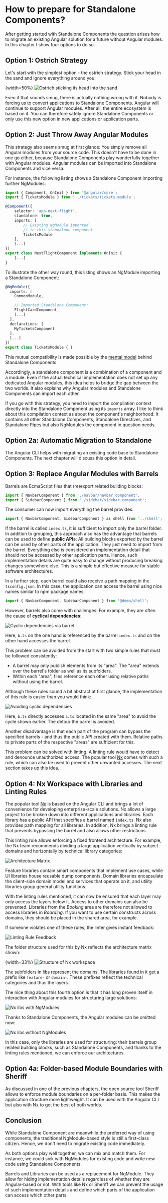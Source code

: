 # How to prepare for Standalone Components?

After getting started with Standalone Components the question arises how to migrate an existing Angular solution for a future without Angular modules. In this chapter I show four options to do so.

## Option 1: Ostrich Strategy

Let's start with the simplest option - the ostrich strategy. Stick your head in the sand and ignore everything around you:

{width=50%}
![Ostrich sticking its head into the sand](images/bird.png)

Even if that sounds smug, there is actually nothing wrong with it. Nobody is forcing us to convert applications to Standalone Components. Angular will continue to support Angular modules. After all, the entire ecosystem is based on it. You can therefore safely ignore Standalone Components or only use this new option in new applications or application parts.

## Option 2: Just Throw Away Angular Modules

This strategy also seems smug at first glance: You simply remove all Angular modules from your source code. This doesn't have to be done in one go either, because Standalone Components play wonderfully together with Angular modules. Angular modules can be imported into Standalone Components and vice versa.

For instance, the following listing shows a Standalone Component importing further NgModules:

```typescript
import { Component, OnInit } from '@angular/core';
import { TicketsModule } from '../tickets/tickets.module';

@Component({
    selector: 'app-next-flight',
    standalone: true,
    imports: [
        // Existing NgModule imported 
        // in this standalone component
        TicketsModule
    ],
    [...]
})
export class NextFlightComponent implements OnInit {
    [...]
}
```

To illustrate the other way round, this listing shows an NgModule importing a Standalone Component:

```typescript
@NgModule({
  imports: [
    CommonModule,

    // Imported Standalone Component:
    FlightCardComponent,
    [...]
  ],
  declarations: [
    MyTicketsComponent
  ],
  [...]
})
export class TicketsModule { }
```

This mutual compatibility is made possible by the [mental model](https://www.angulararchitects.io/en/aktuelles/angulars-future-without-ngmodules-lightweight-solutions-on-top-of-standalone-components/) behind Standalone Components. 

Accordingly, a standalone component is a combination of a component and a module. Even if the actual technical implementation does not set up any dedicated Angular modules, this idea helps to bridge the gap between the two worlds. It also explains why Angular modules and Standalone Components can import each other.

If you go with this strategy, you need to import the compilation context directly into the Standalone Component using its `imports` array. I like to think about this compilation context as about the component's neighborhood: It contains all other Standalone Components, Standalone Directives, and Standalone Pipes but also NgModules the component in question needs. 

## Option 2a: Automatic Migration to Standalone

The Angular CLI helps with migrating an existing code base to Standalone Components. The next chapter will discuss this option in detail.

## Option 3: Replace Angular Modules with Barrels

Barrels are EcmaScript files that (re)export related building blocks:

```typescript
import { NavbarComponent } from './navbar/navbar.component';
import { SidebarComponent } from './sidebar/sidebar.component';
```

The consumer can now import everything the barrel provides:

```typescript
import { NavbarComponent, SidebarComponent } as shell from '../shell';
```

If the barrel is called `index.ts`, it is sufficient to import only the barrel folder. In addition to grouping, this approach also has the advantage that barrels can be used to define **public APIs**: All building blocks exported by the barrel can be used by other parts of the application. They just need to import from the barrel. Everything else is considered an implementation detail that should not be accessed by other application parts. Hence, such implementation details are quite easy to change without producing breaking changes somewhere else. This is a simple but effective measure for stable software architectures.

In a further step, each barrel could also receive a path mapping in the `tsconfig.json`. In this case, the application can access the barrel using nice names similar to npm package names:

```typescript
import { NavbarComponent, SidebarComponent } from '@demo/shell';
```

However, barrels also come with challenges: For example, they are often the cause of **cyclical dependencies**:

![Cyclic dependencies via barrel](images/cycle.png)

Here, `b.ts` on the one hand is referenced by the barrel `index.ts` and on the other hand accesses the barrel.

This problem can be avoided from the start with two simple rules that must be followed consistently:

-	A barrel may only publish elements from its "area". The "area" extends over the barrel's folder as well as its subfolders.
-	Within each "area", files reference each other using relative paths without using the barrel.

Although these rules sound a bit abstract at first glance, the implementation of this rule is easier than you would think:

![Avoiding cyclic dependencies](images/no-cycle.png)

Here, `b.ts` directly accesses `a.ts` located in the same "area" to avoid the cycle shown earlier. The detour the barrel is avoided.

Another disadvantage is that each part of the program can bypass the specified barrels - and thus the public API created with them. Relative paths to private parts of the respective "areas" are sufficient for this.

This problem can be solved with linting. A linting rule would have to detect and denounce unauthorized access. The popular tool [Nx](https://www.angulararchitects.io/en/aktuelles/tutorial-first-steps-with-nx-and-angular-architecture/) comes with such a rule, which can also be used to prevent other unwanted accesses. The next section takes up this idea.

## Option 4: Nx Workspace with Libraries and Linting Rules

The popular tool [Nx](https://www.angulararchitects.io/en/aktuelles/tutorial-first-steps-with-nx-and-angular-architecture/) is based on the Angular CLI and brings a lot of convenience for developing enterprise-scale solutions. Nx allows a large project to be broken down into different applications and libraries. Each library has a public API that specifies a barrel named `index.ts`. Nx also provides path mapping for all libraries. In addition, Nx brings a linting rule that prevents bypassing the barrel and also allows other restrictions.

This linting rule allows enforcing a fixed frontend architecture. For example, the Nx team recommends dividing a large application vertically by subject domains and horizontally by technical library categories:

![Architecture Matrix](images/matrix.png)

Feature libraries contain smart components that implement use cases, while UI libraries house reusable dump components. Domain libraries encapsulate the client-side domain model and services that operate on it, and utility libraries group general utility functions. 

With the linting rules mentioned, it can now be ensured that each layer may only access the layers below it. Access to other domains can also be prevented. Libraries from the _Booking_ area are therefore not allowed to access libraries in _Boarding_. If you want to use certain constructs across domains, they should be placed in the shared area, for example.

If someone violates one of these rules, the linter gives instant feedback:

![Linting Rule Feedback](images/linting.png)

The folder structure used for this by Nx reflects the architecture matrix shown: 

{width=33%}
![Structure of Nx workspace](images/nx-folder-structure.png)

The subfolders in libs represent the domains. The libraries found in it get a prefix like `feature-` or `domain-`. These prefixes reflect the technical categories and thus the layers.

The nice thing about this fourth option is that it has long proven itself in interaction with Angular modules for structuring large solutions:

![Nx libs with NgModules](images/nx-with-modules.png)

Thanks to Standalone Components, the Angular modules can be omitted now: 

![Nx libs without NgModules](images/nx-wo-modules.png)

In this case, only the libraries are used for structuring: their barrels group related building blocks, such as Standalone Components, and thanks to the linting rules mentioned, we can enforce our architectures.

## Option 4a: Folder-based Module Boundaries with Sheriff

As discussed in one of the previous chapters, the open source tool Sheriff allows to enforce module boundaries on a per-folder basis. This makes the application structure more lightweight. It can be used with the Angular CLI but also with Nx to get the best of both worlds.

## Conclusion

While Standalone Component are meanwhile the preferred way of using components, the traditional NgModule-based style is still a first-class citizen. Hence, we don't need to migrate existing code immediately. 

As both options play well together, we can mix and match them. For instance, we could sick with NgModules for existing code and write new code using Standalone Components. 

Barrels and Libraries can be used as a replacement for NgModule. They allow for hiding implementation details regardless of whether they are Angular-based or not. With tools like Nx or Sheriff we can prevent the usage of such implementation details and define which parts of the application can access which other parts.
